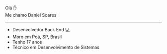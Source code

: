 Olá :hand: <br>
Me chamo Daniel Soares
***

- Desenvolvedor Back End :computer:
- Moro em Poá, SP,  Brasil
- Tenho 17 anos
- Técnico em Desenvolvimento de Sistemas
